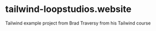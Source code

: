 # tailwind-loopstudios.website
Tailwind example project from Brad Traversy from his Tailwind course
